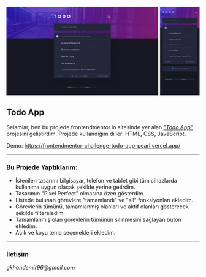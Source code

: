 ![Todo App](./todo-app.gif)

## Todo App

Selamlar, ben bu projede frontendmentor.io sitesinde yer alan [_"Todo App"_](https://www.frontendmentor.io/challenges/todo-app-Su1_KokOW) projesini geliştirdim. Projede kullandığım diller: HTML, CSS, JavaScript.

Demo: https://frontendmentor-challenge-todo-app-pearl.vercel.app/ 

---

### Bu Projede Yaptıklarım:

- İstenilen tasarımı bilgisayar, telefon ve tablet gibi tüm cihazlarda kullanıma uygun olacak şekilde yerine getirdim.
- Tasarımın "Pixel Perfect" olmasına özen gösterdim.
- Listede bulunan görevlere "tamamlandı" ve "sil" fonksiyonları ekledim.
- Görevlerin tümünü, tamamlanmış olanları ve aktif olanları gösterecek şekilde filtereledim.
- Tamamlanmış olan görevlerin tümünün silinmesini sağlayan buton ekledim.
- Açık ve koyu tema seçenekleri ekledim.

---

### İletişim

_gkhandemir96@gmail.com_
